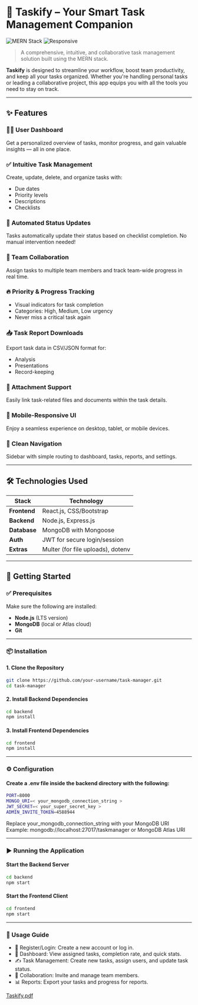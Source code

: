 # 🚀 Taskify – Your Smart Task Management Companion

![MERN Stack](https://img.shields.io/badge/Stack-MERN-informational?style=flat-square&logo=mongodb&logoColor=white&color=4DB33D)
![Responsive](https://img.shields.io/badge/UI-Mobile%20Responsive-blueviolet?style=flat-square)

> A comprehensive, intuitive, and collaborative task management solution built using the MERN stack.

**Taskify** is designed to streamline your workflow, boost team productivity, and keep all your tasks organized. Whether you're handling personal tasks or leading a collaborative project, this app equips you with all the tools you need to stay on track.

---

## ✨ Features

### 🧑‍💻 User Dashboard  
Get a personalized overview of tasks, monitor progress, and gain valuable insights — all in one place.

### ✅ Intuitive Task Management  
Create, update, delete, and organize tasks with:
- Due dates  
- Priority levels  
- Descriptions  
- Checklists

### 🔁 Automated Status Updates  
Tasks automatically update their status based on checklist completion. No manual intervention needed!

### 🤝 Team Collaboration  
Assign tasks to multiple team members and track team-wide progress in real time.

### 🔥 Priority & Progress Tracking  
- Visual indicators for task completion  
- Categories: High, Medium, Low urgency  
- Never miss a critical task again

### 📥 Task Report Downloads  
Export task data in CSV/JSON format for:
- Analysis  
- Presentations  
- Record-keeping

### 📎 Attachment Support  
Easily link task-related files and documents within the task details.

### 📱 Mobile-Responsive UI  
Enjoy a seamless experience on desktop, tablet, or mobile devices.

### 🧭 Clean Navigation  
Sidebar with simple routing to dashboard, tasks, reports, and settings.

---

## 🛠️ Technologies Used

| Stack       | Technology                       |
|-------------|----------------------------------|
| **Frontend**| React.js, CSS/Bootstrap          |
| **Backend** | Node.js, Express.js              |
| **Database**| MongoDB with Mongoose            |
| **Auth**    | JWT for secure login/session     |
| **Extras**  | Multer (for file uploads), dotenv|

---

## 🚀 Getting Started

### ✅ Prerequisites

Make sure the following are installed:

- **Node.js** (LTS version)
- **MongoDB** (local or Atlas cloud)
- **Git**

---

### 📦 Installation

#### 1. Clone the Repository

```bash
git clone https://github.com/your-username/task-manager.git
cd task-manager
```

#### 2. Install Backend Dependencies

```bash
cd backend
npm install
```

#### 3. Install Frontend Dependencies

```bash
cd frontend
npm install
```

---

### ⚙️ Configuration

#### Create a .env file inside the backend directory with the following:

```bash
PORT=8000
MONGO_URI=< your_mongodb_connection_string >
JWT_SECRET=< your_super_secret_key >
ADMIN_INVITE_TOKEN=4588944
```
Replace your_mongodb_connection_string with your MongoDB URI
Example: mongodb://localhost:27017/taskmanager or MongoDB Atlas URI

---

### ▶️ Running the Application

#### Start the Backend Server

```bash
cd backend
npm start
```

#### Start the Frontend Client

```bash
cd frontend
npm start
```

---

### 📖 Usage Guide

- 🔐 Register/Login: Create a new account or log in.
- 🧭 Dashboard: View assigned tasks, completion rate, and quick stats.
- ✍️ Task Management: Create new tasks, assign users, and update task status.
- 🤝 Collaboration: Invite and manage team members.
- 📊 Reports: Export your tasks and progress for reports.

[Taskify.pdf](https://github.com/user-attachments/files/20648733/Taskify.pdf)
